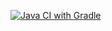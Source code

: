 [![Java CI with Gradle](https://github.com/KAKOC92/PatternsTask1/actions/workflows/gradle.yml/badge.svg)](https://github.com/KAKOC92/PatternsTask1/actions/workflows/gradle.yml)